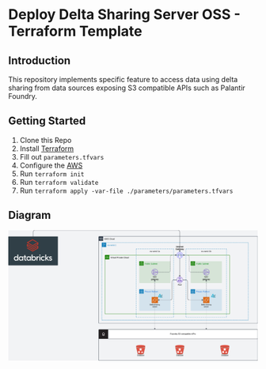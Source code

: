 # Deploy Delta Sharing Server OSS - Terraform Template


## Introduction

This repository implements specific feature to access data using delta sharing from data sources exposing S3 compatible APIs such as Palantir Foundry.

## Getting Started

1. Clone this Repo
2. Install [Terraform](https://developer.hashicorp.com/terraform/downloads)
3. Fill out `parameters.tfvars`
4. Configure the [AWS](https://registry.terraform.io/providers/hashicorp/aws/latest/docs#authentication-and-configuration)
5. Run `terraform init`
6. Run `terraform validate`
7.  Run `terraform apply -var-file ./parameters/parameters.tfvars`


## Diagram 
![Architecture Diagram](https://github.com/elghali97/terraform-infrastructure-delta-sharing-server/blob/master/diagram.png)
